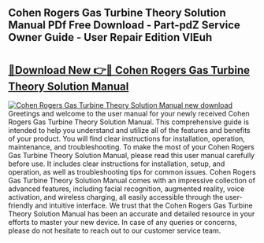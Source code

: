 ## Cohen Rogers Gas Turbine Theory Solution Manual PDf Free Download - Part-pdZ Service Owner Guide - User Repair Edition VIEuh

# <h2><a href="http://bc76633.oget.top/?id=Cohen+Rogers+Gas+Turbine+Theory+Solution+Manual">🔗Download New 👉🔴 Cohen Rogers Gas Turbine Theory Solution Manual</a></h2>

[![Cohen Rogers Gas Turbine Theory Solution Manual new download](https://i.imgur.com/5g1atiW.png)](http://bc76633.oget.top/?id=Cohen+Rogers+Gas+Turbine+Theory+Solution+Manual)
Greetings and welcome to the user manual for your newly received Cohen Rogers Gas Turbine Theory Solution Manual. This comprehensive guide is intended to help you understand and utilize all of the features and benefits of your product. You will find clear instructions for installation, operation, maintenance, and troubleshooting. To make the most of your Cohen Rogers Gas Turbine Theory Solution Manual, please read this user manual carefully before use. It includes clear instructions for installation, setup, and operation, as well as troubleshooting tips for common issues. Cohen Rogers Gas Turbine Theory Solution Manual comes with an impressive collection of advanced features, including facial recognition, augmented reality, voice activation, and wireless charging, all easily accessible through the user-friendly and intuitive interface. We trust that the Cohen Rogers Gas Turbine Theory Solution Manual has been an accurate and detailed resource in your efforts to master your new device. In case of any queries or concerns, please do not hesitate to reach out to our customer service team.
